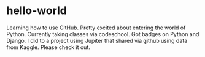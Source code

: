# hello-world
Learning how to use GitHub. 
Pretty excited about entering the world of Python. Currently taking classes via codeschool. Got badges on Python and Django. I did to a project using Jupiter that shared via github using data from Kaggle. Please check it out.

